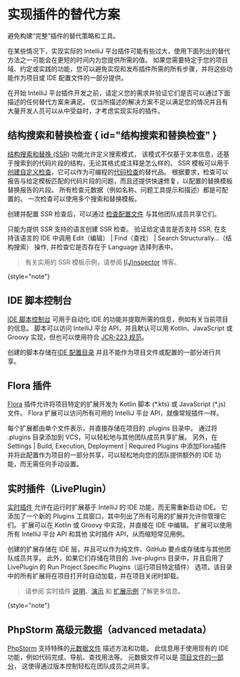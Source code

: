 # 实现插件的替代方案

<!-- Copyright 2000-2023 JetBrains s.r.o. and other contributors. Use of this source code is governed by the Apache 2.0 license that can be found in the LICENSE file. -->

<link-summary>避免构建“完整”插件的替代策略和工具。</link-summary>

在某些情况下，实现实际的 IntelliJ 平台插件可能有些过大，使用下面列出的替代方法之一可能会在更短的时间内为您提供所需的值。
如果您需要特定于您的项目域、约定或实践的功能，您可以避免实现和发布插件所需的所有步骤，并将这些功能作为项目或 IDE 配置文件的一部分提供。

在开始 IntelliJ 平台插件开发之前，请定义您的需求并验证它们是否可以通过下面描述的任何替代方案来满足。
仅当所描述的解决方案不足以满足您的情况并且有大量开发人员可以从中受益时，才考虑实现实际的插件。

## 结构搜索和替换检查 { id="结构搜索和替换检查" }

[结构搜索和替换 (SSR)](https://www.jetbrains.com/help/idea/structural-search-and-replace.html) 功能允许定义搜索模式，
该模式不仅基于文本信息，还基于搜索到的代码片段的结构，无论其格式或注释是怎么样的。
SSR 模板可以用于[创建自定义检查](https://www.jetbrains.com/help/idea/creating-custom-inspections.html)，它可以作为可编程的[代码检查](code_inspections.md)的替代品。
根据要求，检查可以报告与给定模板匹配的代码片段的问题，而且还提供快速修复，以配置的替换模板替换报告的片段。
所有检查元数据（例如名称、问题工具提示和描述）都是可配置的。
一次检查可以使用多个搜索和替换模板。

创建并配置 SSR 检查后，可以通过 [检查配置文件](https://www.jetbrains.com/help/idea/customizing-profiles.html) 与其他团队成员共享它们。

只能为提供 SSR 支持的语言创建 SSR 检查。
验证给定语言是否支持 SSR, 在支持该语言的 IDE 中调用 <ui-path>Edit（编辑） | Find（查找） | Search Structurally...（结构搜索）</ui-path> 操作, 并检查它是否存在于 <control>Language</control> 选择列表中。

> 有关实用的 SSR 模板示例，请参阅 [I(J)nspector](https://ijnspector.wordpress.com/) 博客。
>
{style="note"}

## IDE 脚本控制台

[IDE 脚本控制台](https://www.jetbrains.com/help/idea/ide-scripting-console.html) 可用于自动化 IDE 的功能并提取所需的信息，例如有关当前项目的信息。
脚本可以访问 IntelliJ 平台 API，并且默认可以用 Kotlin、JavaScript 或 Groovy 实现，但也可以使用符合 [JCR-223 规范](https://www.jcp.org/en/jsr/detail?id=223)。

创建的脚本存储在[IDE 配置目录](https://www.jetbrains.com/help/idea/directories-used-by-the-ide-to-store-settings-caches-plugins-and-logs.html#config-directory) 并且不能作为项目文件或配置的一部分进行共享。

## Flora 插件

[Flora](https://plugins.jetbrains.com/plugin/17669-flora-beta-) 插件允许将项目特定的扩展开发为 Kotlin 脚本 (<path>\*.kts</path>) 或 JavaScript (<path>\*.js</path>) 文件。
Flora 扩展可以访问所有可用的 IntelliJ 平台 API，就像常规插件一样。

每个扩展都由单个文件表示，并直接存储在项目的 <path>.plugins</path> 目录中。
通过将 <path>.plugins</path> 目录添加到 VCS，可以轻松地与其他团队成员共享扩展。
另外，在 <ui-path>Settings | Build, Execution, Deployment | Required Plugins</ui-path> 中添加Flora插件并将此配置作为项目的一部分共享，可以轻松地向您的团队提供额外的 IDE 功能，而无需任何手动设置。

## 实时插件（LivePlugin）

[实时插件](https://plugins.jetbrains.com/plugin/7282-liveplugin) 允许在运行时扩展基于 IntelliJ 的 IDE 功能，而无需重新启动 IDE。
它添加了一个新的 <control>Plugins</control> 工具窗口，其中列出了所有可用的扩展并允许你管理它们。
扩展可以在 Kotlin 或 Groovy 中实现，并直接在 IDE 中编辑。
扩展可以使用所有 IntelliJ 平台 API 和其他 实时插件 API，从而缩短常见用例。

创建的扩展存储在 IDE 层，并且可以作为纯文件、GitHub 要点或存储库与其他团队成员共享。
此外，如果它们存储在项目的 <path>.live-plugins</path> 目录中，并且启用了 LivePlugin 的 <control>Run Project Specific Plugins（运行项目特定插件）</control> 选项，该目录中的所有扩展将在项目打开时自动加载，并在项目关闭时卸载。

> 请参阅 实时插件 [说明](https://dmitrykandalov.com/liveplugin)、[演示](https://www.youtube.com/watch?v=GcYa4lMRta0) 和 [扩展示例](https://github.com/dkandalov/live-plugin#more-examples) 了解更多信息。
>
{style="note"}

## PhpStorm 高级元数据（advanced metadata）

[PhpStorm](https://www.jetbrains.com/phpstorm/) 支持特殊的[元数据文件](https://www.jetbrains.com/help/phpstorm/ide-advanced-metadata.html) 描述方法和功能。
此信息用于使用现有的 IDE 功能，例如代码完成、导航、查找用法等。
元数据文件可以是
[项目文件的一部分](https://www.jetbrains.com/help/phpstorm/ide-advanced-metadata.html#create-metadata-files-inside-your-project)，
这使得通过版本控制轻松在团队成员之间共享。
